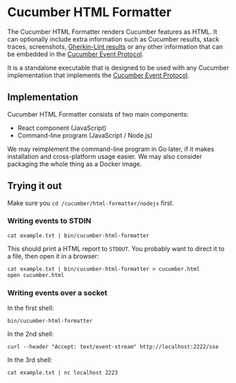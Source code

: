 # Cucumber HTML Formatter

The Cucumber HTML Formatter renders Cucumber features as HTML. It can optionally include
extra information such as Cucumber results, stack traces, screenshots,
[Gherkin-Lint results](../../gherkin-lint/README.md) or any other information that can be embedded
in the [Cucumber Event Protocol](../../events/README.md).

It is a standalone executable that is designed to be used with any
Cucumber implementation that implements the
[Cucumber Event Protocol](../../events/README.md).

## Implementation

Cucumber HTML Formatter consists of two main components:

* React component (JavaScript)
* Command-line program (JavaScript / Node.js)

We may reimplement the command-line program in Go later, if it makes installation
and cross-platform usage easier. We may also consider packaging the whole thing
as a Docker image.

## Trying it out

Make sure you `cd /cucumber/html-formatter/nodejs` first.

### Writing events to STDIN

    cat example.txt | bin/cucumber-html-formatter

This should print a HTML report to `STDOUT`. You probably want to direct it to a file, then
open it in a browser:

    cat example.txt | bin/cucumber-html-formatter > cucumber.html
    open cucumber.html

### Writing events over a socket

In the first shell:

    bin/cucumber-html-formatter

In the 2nd shell:

    curl --header "Accept: text/event-stream" http://localhost:2222/sse

In the 3rd shell:

    cat example.txt | nc localhost 2223
